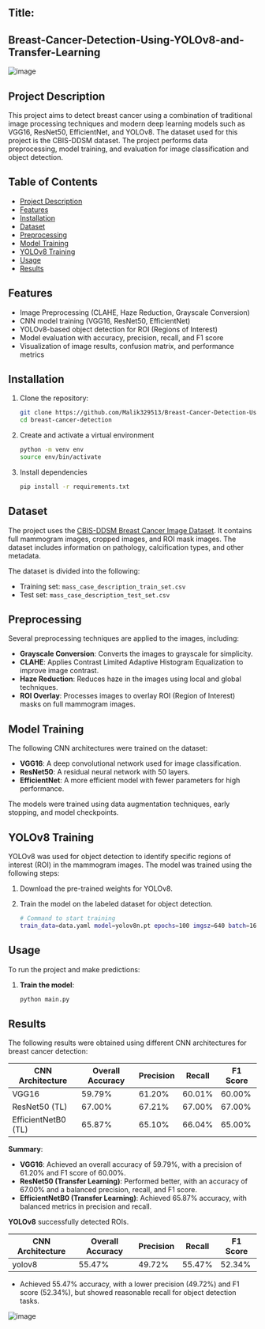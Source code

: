 ## Title:
## Breast-Cancer-Detection-Using-YOLOv8-and-Transfer-Learning
![image](https://github.com/user-attachments/assets/2b9c7517-c196-42be-b6a0-159aef6e534e)


## Project Description
This project aims to detect breast cancer using a combination of traditional image processing techniques and modern deep learning models such as VGG16, ResNet50, EfficientNet, and YOLOv8. The dataset used for this project is the CBIS-DDSM dataset. The project performs data preprocessing, model training, and evaluation for image classification and object detection.

## Table of Contents
- [Project Description](#project-description)
- [Features](#features)
- [Installation](#installation)
- [Dataset](#dataset)
- [Preprocessing](#preprocessing)
- [Model Training](#model-training)
- [YOLOv8 Training](#yolov8-training)
- [Usage](#usage)
- [Results](#results)

## Features
- Image Preprocessing (CLAHE, Haze Reduction, Grayscale Conversion)
- CNN model training (VGG16, ResNet50, EfficientNet)
- YOLOv8-based object detection for ROI (Regions of Interest)
- Model evaluation with accuracy, precision, recall, and F1 score
- Visualization of image results, confusion matrix, and performance metrics

## Installation
1. Clone the repository:
   ```bash
   git clone https://github.com/Malik329513/Breast-Cancer-Detection-Using-YOLOv8-and-Transfer-Learning-.git
   cd breast-cancer-detection

2. Create and activate a virtual environment
   ```bash
   python -m venv env
   source env/bin/activate 

3. Install dependencies
   ```bash
   pip install -r requirements.txt

## Dataset
The project uses the [CBIS-DDSM Breast Cancer Image Dataset](https://www.cancerimagingarchive.net). It contains full mammogram images, cropped images, and ROI mask images. The dataset includes information on pathology, calcification types, and other metadata.

The dataset is divided into the following:
- Training set: `mass_case_description_train_set.csv`
- Test set: `mass_case_description_test_set.csv`

## Preprocessing
Several preprocessing techniques are applied to the images, including:
- **Grayscale Conversion**: Converts the images to grayscale for simplicity.
- **CLAHE**: Applies Contrast Limited Adaptive Histogram Equalization to improve image contrast.
- **Haze Reduction**: Reduces haze in the images using local and global techniques.
- **ROI Overlay**: Processes images to overlay ROI (Region of Interest) masks on full mammogram images.

## Model Training
The following CNN architectures were trained on the dataset:
- **VGG16**: A deep convolutional network used for image classification.
- **ResNet50**: A residual neural network with 50 layers.
- **EfficientNet**: A more efficient model with fewer parameters for high performance.

The models were trained using data augmentation techniques, early stopping, and model checkpoints.

## YOLOv8 Training
YOLOv8 was used for object detection to identify specific regions of interest (ROI) in the mammogram images. The model was trained using the following steps:
1. Download the pre-trained weights for YOLOv8.
2. Train the model on the labeled dataset for object detection.

   ```bash
   # Command to start training
   train_data=data.yaml model=yolov8n.pt epochs=100 imgsz=640 batch=16 lr0=0.01

## Usage
To run the project and make predictions:
1. **Train the model**:
   ```bash
   python main.py

## Results
The following results were obtained using different CNN architectures for breast cancer detection:

| CNN Architecture   | Overall Accuracy | Precision | Recall  | F1 Score |
|--------------------|------------------|-----------|---------|----------|
| VGG16              | 59.79%           | 61.20%    | 60.01%  | 60.00%   |
| ResNet50 (TL)      | 67.00%           | 67.21%    | 67.00%  | 67.00%   |
| EfficientNetB0 (TL)| 65.87%           | 65.10%    | 66.04%  | 65.00%   |

**Summary**:
- **VGG16**: Achieved an overall accuracy of 59.79%, with a precision of 61.20% and F1 score of 60.00%.
- **ResNet50 (Transfer Learning)**: Performed better, with an accuracy of 67.00% and a balanced precision, recall, and F1 score.
- **EfficientNetB0 (Transfer Learning)**: Achieved 65.87% accuracy, with balanced metrics in precision and recall.


**YOLOv8** successfully detected ROIs.

| CNN Architecture   | Overall Accuracy | Precision | Recall  | F1 Score |
|--------------------|------------------|-----------|---------|----------|
| yolov8             | 55.47%           | 49.72%    | 55.47%  | 52.34%   |

- Achieved 55.47% accuracy, with a lower precision (49.72%) and F1 score (52.34%), but showed reasonable recall for object detection tasks.

![image](https://github.com/user-attachments/assets/967f7ec8-856e-49f1-a71f-97192ed5615a)

